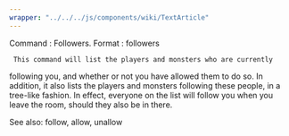 ```yaml
---
wrapper: "../../../js/components/wiki/TextArticle"
---
```

Command : Followers.
Format  : followers

     This command will list the players and monsters who are currently
following you, and whether or not you have allowed them to do so.  In
addition, it also lists the players and monsters following these
people, in a tree-like fashion.  In effect, everyone on the list will follow
you when you leave the room, should they also be in there.

See also: follow, allow, unallow
